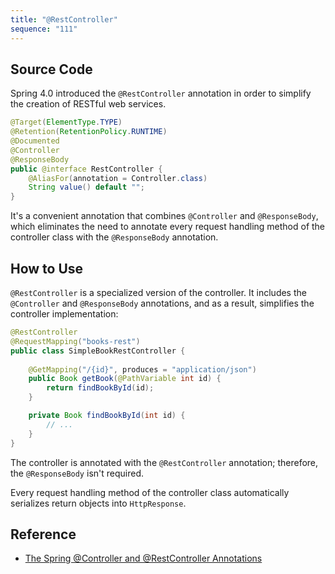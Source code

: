 ```yaml
---
title: "@RestController"
sequence: "111"
---
```


## Source Code

Spring 4.0 introduced the `@RestController` annotation in order to simplify the creation of RESTful web services.

```java
@Target(ElementType.TYPE)
@Retention(RetentionPolicy.RUNTIME)
@Documented
@Controller
@ResponseBody
public @interface RestController {
	@AliasFor(annotation = Controller.class)
	String value() default "";
}
```

It's a convenient annotation that combines `@Controller` and `@ResponseBody`,
which eliminates the need to annotate every request handling method of the controller class
with the `@ResponseBody` annotation.

## How to Use

`@RestController` is a specialized version of the controller.
It includes the `@Controller` and `@ResponseBody` annotations, and as a result,
simplifies the controller implementation:

```java
@RestController
@RequestMapping("books-rest")
public class SimpleBookRestController {
    
    @GetMapping("/{id}", produces = "application/json")
    public Book getBook(@PathVariable int id) {
        return findBookById(id);
    }

    private Book findBookById(int id) {
        // ...
    }
}
```

The controller is annotated with the `@RestController` annotation; therefore, the `@ResponseBody` isn't required.

Every request handling method of the controller class automatically serializes return objects into `HttpResponse`.

## Reference

- [The Spring @Controller and @RestController Annotations](https://www.baeldung.com/spring-controller-vs-restcontroller)
